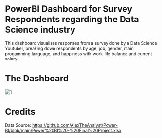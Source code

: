 # PowerBI Dashboard for Survey Respondents regarding the Data Science industry
This dashboard visualises responses from a survey done by a Data Science Youtuber, breaking down respondents by age, job, gender, main progamming language, and happiness with work-life balance and current salary.

# The Dashboard
![1](https://github.com/HaoEarm/Portfolio-Projects/assets/124886637/6eb88f37-5b74-49dc-b405-46bbdefcea0f)

# Credits
Data Source: https://github.com/AlexTheAnalyst/Power-BI/blob/main/Power%20BI%20-%20Final%20Project.xlsx
